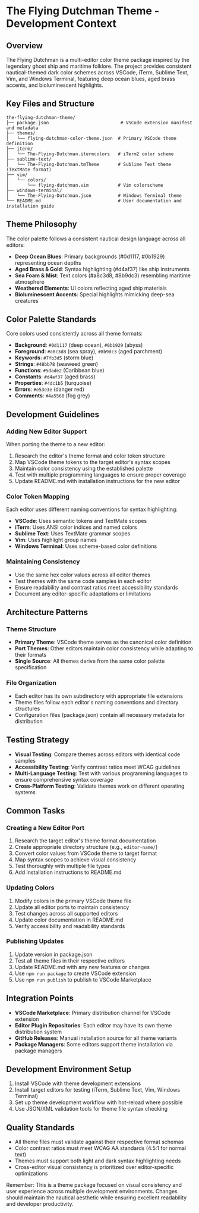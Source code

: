 # The Flying Dutchman Theme - Development Context

## Overview
The Flying Dutchman is a multi-editor color theme package inspired by the legendary ghost ship and maritime folklore. The project provides consistent nautical-themed dark color schemes across VSCode, iTerm, Sublime Text, Vim, and Windows Terminal, featuring deep ocean blues, aged brass accents, and bioluminescent highlights.

## Key Files and Structure
```
the-flying-dutchman-theme/
├── package.json                           # VSCode extension manifest and metadata
├── themes/
│   └── flying-dutchman-color-theme.json  # Primary VSCode theme definition
├── iterm/
│   └── The-Flying-Dutchman.itermcolors   # iTerm2 color scheme
├── sublime-text/
│   └── The-Flying-Dutchman.tmTheme       # Sublime Text theme (TextMate format)
├── vim/
│   └── colors/
│       └── flying-dutchman.vim           # Vim colorscheme
├── windows-terminal/
│   └── The-Flying-Dutchman.json          # Windows Terminal theme
└── README.md                             # User documentation and installation guide
```

## Theme Philosophy
The color palette follows a consistent nautical design language across all editors:
- **Deep Ocean Blues**: Primary backgrounds (#0d1117, #0b1929) representing ocean depths
- **Aged Brass & Gold**: Syntax highlighting (#d4af37) like ship instruments 
- **Sea Foam & Mist**: Text colors (#a8c3d8, #8b9dc3) resembling maritime atmosphere
- **Weathered Elements**: UI colors reflecting aged ship materials
- **Bioluminescent Accents**: Special highlights mimicking deep-sea creatures

## Color Palette Standards
Core colors used consistently across all theme formats:
- **Background**: `#0d1117` (deep ocean), `#0b1929` (abyss)
- **Foreground**: `#a8c3d8` (sea spray), `#8b9dc3` (aged parchment)
- **Keywords**: `#7fb3d5` (storm blue)
- **Strings**: `#48bb78` (seaweed green)
- **Functions**: `#5dade2` (Caribbean blue)
- **Constants**: `#d4af37` (aged brass)
- **Properties**: `#4dc1b5` (turquoise)
- **Errors**: `#e53e3e` (danger red)
- **Comments**: `#4a5568` (fog grey)

## Development Guidelines

### Adding New Editor Support
When porting the theme to a new editor:
1. Research the editor's theme format and color token structure
2. Map VSCode theme tokens to the target editor's syntax scopes
3. Maintain color consistency using the established palette
4. Test with multiple programming languages to ensure proper coverage
5. Update README.md with installation instructions for the new editor

### Color Token Mapping
Each editor uses different naming conventions for syntax highlighting:
- **VSCode**: Uses semantic tokens and TextMate scopes
- **iTerm**: Uses ANSI color indices and named colors
- **Sublime Text**: Uses TextMate grammar scopes
- **Vim**: Uses highlight group names
- **Windows Terminal**: Uses scheme-based color definitions

### Maintaining Consistency
- Use the same hex color values across all editor themes
- Test themes with the same code samples in each editor
- Ensure readability and contrast ratios meet accessibility standards
- Document any editor-specific adaptations or limitations

## Architecture Patterns

### Theme Structure
- **Primary Theme**: VSCode theme serves as the canonical color definition
- **Port Themes**: Other editors maintain color consistency while adapting to their formats
- **Single Source**: All themes derive from the same color palette specification

### File Organization
- Each editor has its own subdirectory with appropriate file extensions
- Theme files follow each editor's naming conventions and directory structures
- Configuration files (package.json) contain all necessary metadata for distribution

## Testing Strategy
- **Visual Testing**: Compare themes across editors with identical code samples
- **Accessibility Testing**: Verify contrast ratios meet WCAG guidelines
- **Multi-Language Testing**: Test with various programming languages to ensure comprehensive syntax coverage
- **Cross-Platform Testing**: Validate themes work on different operating systems

## Common Tasks

### Creating a New Editor Port
1. Research the target editor's theme format documentation
2. Create appropriate directory structure (e.g., `editor-name/`)
3. Convert color values from VSCode theme to target format
4. Map syntax scopes to achieve visual consistency
5. Test thoroughly with multiple file types
6. Add installation instructions to README.md

### Updating Colors
1. Modify colors in the primary VSCode theme file
2. Update all editor ports to maintain consistency
3. Test changes across all supported editors
4. Update color documentation in README.md
5. Verify accessibility and readability standards

### Publishing Updates
1. Update version in package.json
2. Test all theme files in their respective editors
3. Update README.md with any new features or changes
4. Use `npm run package` to create VSCode extension
5. Use `npm run publish` to publish to VSCode Marketplace

## Integration Points
- **VSCode Marketplace**: Primary distribution channel for VSCode extension
- **Editor Plugin Repositories**: Each editor may have its own theme distribution system
- **GitHub Releases**: Manual installation source for all theme variants
- **Package Managers**: Some editors support theme installation via package managers

## Development Environment Setup
1. Install VSCode with theme development extensions
2. Install target editors for testing (iTerm, Sublime Text, Vim, Windows Terminal)
3. Set up theme development workflow with hot-reload where possible
4. Use JSON/XML validation tools for theme file syntax checking

## Quality Standards
- All theme files must validate against their respective format schemas
- Color contrast ratios must meet WCAG AA standards (4.5:1 for normal text)
- Themes must support both light and dark syntax highlighting needs
- Cross-editor visual consistency is prioritized over editor-specific optimizations

Remember: This is a theme package focused on visual consistency and user experience across multiple development environments. Changes should maintain the nautical aesthetic while ensuring excellent readability and developer productivity.